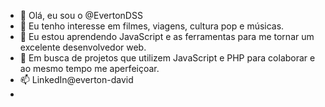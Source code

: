 - 👋 Olá, eu sou o @EvertonDSS
- 👀 Eu tenho interesse em filmes, viagens, cultura pop e músicas. 
- 🌱 Eu estou aprendendo JavaScript e as ferramentas para me tornar um excelente desenvolvedor web. 
- 💞️ Em busca de projetos que utilizem JavaScript e PHP para colaborar e ao mesmo tempo me aperfeiçoar. 
- 📫 LinkedIn@everton-david 
- 

<!---
EvertonDSS/EvertonDSS is a ✨ special ✨ repository because its `README.md` (this file) appears on your GitHub profile.
You can click the Preview link to take a look at your changes.
--->
